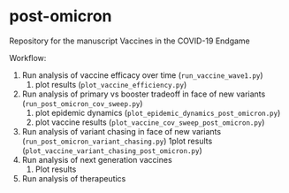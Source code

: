 # post-omicron

Repository for the manuscript Vaccines in the COVID-19 Endgame

Workflow:

1. Run analysis of vaccine efficacy over time (`run_vaccine_wave1.py`)
   1. plot results (`plot_vaccine_efficiency.py`)
2. Run analysis of primary vs booster tradeoff in face of new variants (`run_post_omicron_cov_sweep.py`)
   1. plot epidemic dynamics (`plot_epidemic_dynamics_post_omicron.py`)
   2. plot vaccine results (`plot_vaccine_cov_sweep_post_omicron.py`)
3. Run analysis of variant chasing in face of new variants (`run_post_omicron_variant_chasing.py`)
   1plot results (`plot_vaccine_variant_chasing_post_omicron.py`)
4. Run analysis of next generation vaccines
   1. Plot results
5. Run analysis of therapeutics